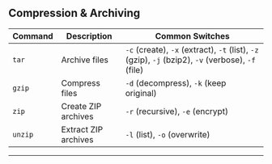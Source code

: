 ## Compression & Archiving

| Command | Description          | Common Switches                                                                                    |
| ------- | -------------------- | -------------------------------------------------------------------------------------------------- |
| `tar`   | Archive files        | `-c` (create), `-x` (extract), `-t` (list), `-z` (gzip), `-j` (bzip2), `-v` (verbose), `-f` (file) |
| `gzip`  | Compress files       | `-d` (decompress), `-k` (keep original)                                                            |
| `zip`   | Create ZIP archives  | `-r` (recursive), `-e` (encrypt)                                                                   |
| `unzip` | Extract ZIP archives | `-l` (list), `-o` (overwrite)                                                                      |

---

